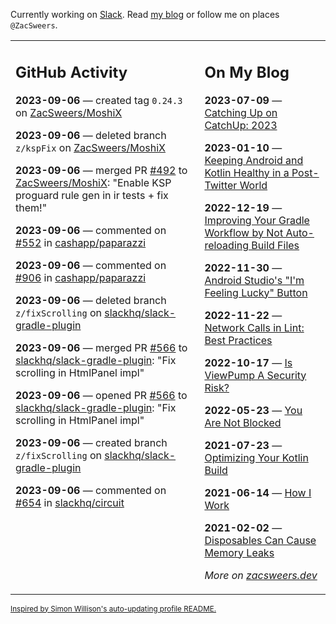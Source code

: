 Currently working on [Slack](https://slack.com/). Read [my blog](https://zacsweers.dev/) or follow me on places `@ZacSweers`.

<table><tr><td valign="top" width="60%">

## GitHub Activity
<!-- githubActivity starts -->
**2023-09-06** — created tag `0.24.3` on [ZacSweers/MoshiX](https://github.com/ZacSweers/MoshiX)

**2023-09-06** — deleted branch `z/kspFix` on [ZacSweers/MoshiX](https://github.com/ZacSweers/MoshiX)

**2023-09-06** — merged PR [#492](https://github.com/ZacSweers/MoshiX/pull/492) to [ZacSweers/MoshiX](https://github.com/ZacSweers/MoshiX): "Enable KSP proguard rule gen in ir tests + fix them!"

**2023-09-06** — commented on [#552](https://github.com/cashapp/paparazzi/issues/552#issuecomment-1708710446) in [cashapp/paparazzi](https://github.com/cashapp/paparazzi)

**2023-09-06** — commented on [#906](https://github.com/cashapp/paparazzi/issues/906#issuecomment-1708710054) in [cashapp/paparazzi](https://github.com/cashapp/paparazzi)

**2023-09-06** — deleted branch `z/fixScrolling` on [slackhq/slack-gradle-plugin](https://github.com/slackhq/slack-gradle-plugin)

**2023-09-06** — merged PR [#566](https://github.com/slackhq/slack-gradle-plugin/pull/566) to [slackhq/slack-gradle-plugin](https://github.com/slackhq/slack-gradle-plugin): "Fix scrolling in HtmlPanel impl"

**2023-09-06** — opened PR [#566](https://github.com/slackhq/slack-gradle-plugin/pull/566) to [slackhq/slack-gradle-plugin](https://github.com/slackhq/slack-gradle-plugin): "Fix scrolling in HtmlPanel impl"

**2023-09-06** — created branch `z/fixScrolling` on [slackhq/slack-gradle-plugin](https://github.com/slackhq/slack-gradle-plugin)

**2023-09-06** — commented on [#654](https://github.com/slackhq/circuit/pull/654#issuecomment-1708619810) in [slackhq/circuit](https://github.com/slackhq/circuit)
<!-- githubActivity ends -->
</td><td valign="top" width="40%">

## On My Blog
<!-- blog starts -->
**2023-07-09** — [Catching Up on CatchUp: 2023](https://www.zacsweers.dev/catching-up-on-catchup-2023/)

**2023-01-10** — [Keeping Android and Kotlin Healthy in a Post-Twitter World](https://www.zacsweers.dev/keeping-android-healthy/)

**2022-12-19** — [Improving Your Gradle Workflow by Not Auto-reloading Build Files](https://www.zacsweers.dev/improving-your-workflow-by-not-auto-reloading-build-files/)

**2022-11-30** — [Android Studio's "I'm Feeling Lucky" Button](https://www.zacsweers.dev/android-studios-im-feeling-lucky-button/)

**2022-11-22** — [Network Calls in Lint: Best Practices](https://www.zacsweers.dev/network-calls-in-lint-best-practices/)

**2022-10-17** — [Is ViewPump A Security Risk?](https://www.zacsweers.dev/is-viewpump-a-security-risk/)

**2022-05-23** — [You Are Not Blocked](https://www.zacsweers.dev/you-are-not-blocked/)

**2021-07-23** — [Optimizing Your Kotlin Build](https://www.zacsweers.dev/optimizing-your-kotlin-build/)

**2021-06-14** — [How I Work](https://www.zacsweers.dev/how-i-work/)

**2021-02-02** — [Disposables Can Cause Memory Leaks](https://www.zacsweers.dev/disposables-can-cause-memory-leaks/)
<!-- blog ends -->
_More on [zacsweers.dev](https://zacsweers.dev/)_
</td></tr></table>

<sub><a href="https://simonwillison.net/2020/Jul/10/self-updating-profile-readme/">Inspired by Simon Willison's auto-updating profile README.</a></sub>
